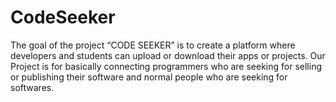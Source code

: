 # CodeSeeker
The goal of the project “CODE SEEKER” is to create a platform where developers and students can upload or download their apps or projects. Our Project is for basically connecting programmers who are seeking for selling or publishing their software and normal people who are seeking for softwares.
